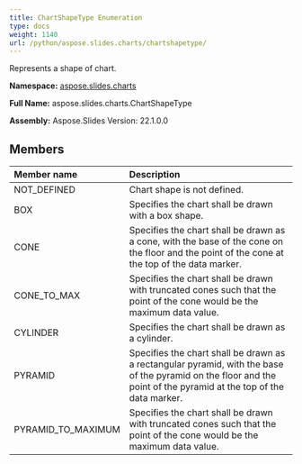 ```yaml
---
title: ChartShapeType Enumeration
type: docs
weight: 1140
url: /python/aspose.slides.charts/chartshapetype/
---
```


Represents a shape of chart.

**Namespace:** [aspose.slides.charts](/python/aspose.slides.charts/)

**Full Name:** aspose.slides.charts.ChartShapeType

**Assembly:**  Aspose.Slides Version: 22.1.0.0

## **Members**
|**Member name**|**Description**|
| :- | :- |
|NOT_DEFINED|Chart shape is not defined.|
|BOX|Specifies the chart shall be drawn with a box shape.|
|CONE|Specifies the chart shall be drawn as a cone, with the base of the cone on the floor and the point of the cone at the top of the data marker.|
|CONE_TO_MAX|Specifies the chart shall be drawn with truncated cones such that the point of the cone would be the maximum data value.|
|CYLINDER|Specifies the chart shall be drawn as a cylinder.|
|PYRAMID|Specifies the chart shall be drawn as a rectangular pyramid, with the base of the pyramid on the floor and the point of the pyramid at the top of the data marker.|
|PYRAMID_TO_MAXIMUM|Specifies the chart shall be drawn with truncated cones such that the point of the cone would be the maximum data value.|
